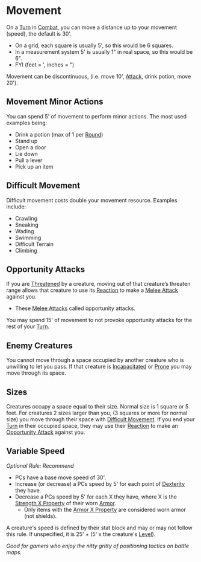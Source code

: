 # Movement

On a [Turn](Turn.md) in [Combat](Combat.md), you can move a distance up to your movement (speed), the default is 30’. 
- On a grid, each square is usually 5', so this would be 6 squares. 
- In a measurement system 5' is usually 1" in real space, so this would be 6". 
- FYI (feet = ', inches = ")

Movement can be discontinuous, (i.e. move 10', [Attack](Attack.md), drink potion, move 20').
## Movement Minor Actions
You can spend 5' of movement to perform minor actions. The most used examples being:
- Drink a potion (max of 1 per [Round](Round.md))
- Stand up
- Open a door
- Lie down
- Pull a lever
- Pick up an item
## Difficult Movement
Difficult movement costs double your movement resource. Examples include:
- Crawling
- Sneaking
- Wading
- Swimming
- Difficult Terrain
- Climbing
## Opportunity Attacks
If you are [Threatened](../Conditions/Threatened.md) by a creature, moving out of that creature’s threaten range allows that creature to use its [Reaction](Reaction.md) to make a [Melee Attack](Melee%20Attack.md) against you.
- These [Melee Attacks](Melee%20Attack.md) called opportunity attacks.

You may spend 15' of movement to not provoke opportunity attacks for the rest of your [Turn](Turn.md).
## Enemy Creatures
You cannot move through a space occupied by another creature who is unwilling to let you pass. If that creature is [Incapacitated](../Conditions/Incapacitated.md) or [Prone](../Conditions/Prone.md) you may move through its space.
## Sizes
Creatures occupy a space equal to their size. Normal size is 1 square or 5 feet. For creatures 2 sizes larger than you, (3 squares or more for normal size) you move through their space with [Difficult Movement](Movement.md#Difficult%20Movement). If you end your [Turn](Turn.md) in their occupied space, they may use their [Reaction](Reaction.md) to make an [Opportunity Attack](Movement.md#Opportunity%20Attacks) against you.
## Variable Speed
*Optional Rule: Recommend*
- PCs have a base move speed of 30'.
- Increase (or decrease) a PCs speed by 5' for each point of [Dexterity](../Player%20Characters/Chosen%20Statistics/Dexterity.md) they have.
- Decrease a PCs speed by 5' for each X they have, where X is the [Strength X Property](../Items/Equipment/Individual%20Item%20Cards/Armors/Armor%20Properties/Strength%20X%20Property.md) of their worn [Armor](../Items/Equipment/Armor.md).
	- Only items with the [Armor X Property](../Items/Equipment/Individual%20Item%20Cards/Armors/Armor%20Properties/Armor%20X%20Property.md) are considered worn armor (not shields).

A creature's speed is defined by their stat block and may or may not follow this rule. If unspecified, it is 25' + (5' x the creature's [Level](../Player%20Characters/Derived%20Statistics/Level.md)).

*Good for gamers who enjoy the nitty gritty of positioning tactics on battle maps.*